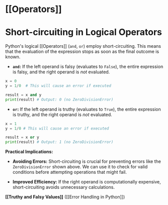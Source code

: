 # [[Operators]]
# Short-circuiting in Logical Operators

Python's logical [[Operators]] (`and`, `or`) employ short-circuiting.  This means that the evaluation of the expression stops as soon as the final outcome is known.

* **`and`:**  If the left operand is falsy (evaluates to `False`), the entire expression is falsy, and the right operand is *not* evaluated.

```python
x = 0
y = 1/0  # This will cause an error if executed

result = x and y 
print(result) # Output: 0 (no ZeroDivisionError)
```

* **`or`:** If the left operand is truthy (evaluates to `True`), the entire expression is truthy, and the right operand is *not* evaluated.

```python
x = 1
y = 1/0 # This will cause an error if executed

result = x or y
print(result) # Output: 1 (no ZeroDivisionError)
```

**Practical Implications:**

* **Avoiding Errors:** Short-circuiting is crucial for preventing errors like the `ZeroDivisionError` shown above.  We can use it to check for valid conditions before attempting operations that might fail.

* **Improved Efficiency:**  If the right operand is computationally expensive, short-circuiting avoids unnecessary calculations.


**[[Truthy and Falsy Values]]**  ([[Error Handling in Python]])
